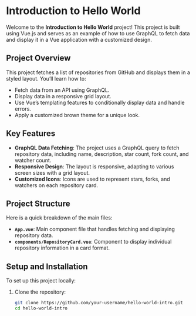 # Introduction to Hello World

Welcome to the **Introduction to Hello World** project! This project is built using Vue.js and serves as an example of how to use GraphQL to fetch data and display it in a Vue application with a customized design.

## Project Overview

This project fetches a list of repositories from GitHub and displays them in a styled layout. You’ll learn how to:
- Fetch data from an API using GraphQL.
- Display data in a responsive grid layout.
- Use Vue’s templating features to conditionally display data and handle errors.
- Apply a customized brown theme for a unique look.

## Key Features

- **GraphQL Data Fetching**: The project uses a GraphQL query to fetch repository data, including name, description, star count, fork count, and watcher count.
- **Responsive Design**: The layout is responsive, adapting to various screen sizes with a grid layout.
- **Customized Icons**: Icons are used to represent stars, forks, and watchers on each repository card.

## Project Structure

Here is a quick breakdown of the main files:

- **`App.vue`**: Main component file that handles fetching and displaying repository data.
- **`components/RepositoryCard.vue`**: Component to display individual repository information in a card format.

## Setup and Installation

To set up this project locally:

1. Clone the repository:
   ```bash
   git clone https://github.com/your-username/hello-world-intro.git
   cd hello-world-intro
